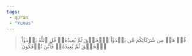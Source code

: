 ```yaml
---
tags: 
 - quran 
 - "Yunus"
---
```


> قُلۡ هَلۡ مِن شُرَكَآئِكُم مَّن يَبۡدَؤُاْ ٱلۡخَلۡقَ ثُمَّ يُعِيدُهُۥۚ قُلِ ٱللَّهُ يَبۡدَؤُاْ ٱلۡخَلۡقَ ثُمَّ يُعِيدُهُۥۖ فَأَنَّىٰ تُؤۡفَكُونَ
